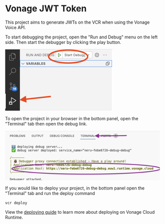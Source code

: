 # Vonage JWT Token

This project aims to generate JWTs on the VCR when using the Vonage Voice API.

To start debugging the project, open the "Run and Debug" menu on the left side. Then start the debugger by clicking the play button.

![Starting the debugger in the online workspace](debug.png)

To open the project in your browser in the bottom panel, open the "Terminal" tab then open the debug link.

![Opening the project link in the online workspace](cc.png)

If you would like to deploy your project, in the bottom panel open the "Terminal" tab and run the deploy command

```
vcr deploy
```

View the [deploying guide](https://developer.vonage.com/vcr/guides/deploying) to learn more about deploying on Vonage Cloud Runtime.